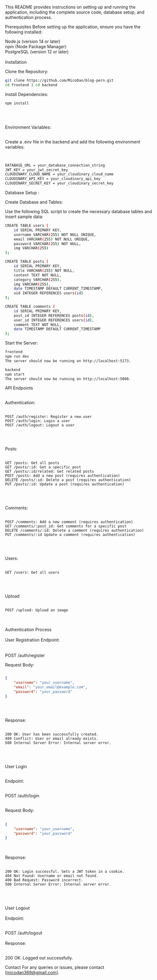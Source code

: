 
This README provides instructions on setting up and running the application, including the complete source code, database setup, and authentication process. <br>

Prerequisites
Before setting up the application, ensure you have the following installed:

Node.js (version 14 or later) <br>
npm (Node Package Manager) <br>
PostgreSQL (version 12 or later)<br><br>
Installation

Clone the Repository:

```bash
git clone https://github.com/MicoDan/blog-pern.git
cd frontend | cd backend

```
Install Dependencies:<br>

```bash
npm install
```
<br><br>

Environment Variables:<br><br>

Create a .env file in the backend and add the following environment variables:

<br>

```bash
DATABASE_URL = your_database_connection_string
JWT_KEY = your_jwt_secret_key
CLOUDINARY_CLOUD_NAME = your_cloudinary_cloud_name
CLOUDINARY_API_KEY = your_cloudinary_api_key
CLOUDINARY_SECRET_KEY = your_cloudinary_secret_key

```
Database Setup :

Create Database and Tables:

Use the following SQL script to create the necessary database tables and insert sample data:

```bash
CREATE TABLE users (
    id SERIAL PRIMARY KEY,
    username VARCHAR(255) NOT NULL UNIQUE,
    email VARCHAR(255) NOT NULL UNIQUE,
    password VARCHAR(255) NOT NULL,
    img VARCHAR(255)
);

CREATE TABLE posts (
    id SERIAL PRIMARY KEY,
    title VARCHAR(255) NOT NULL,
    content TEXT NOT NULL,
    category VARCHAR(255),
    img VARCHAR(255),
    date TIMESTAMP DEFAULT CURRENT_TIMESTAMP,
    uid INTEGER REFERENCES users(id)
);

CREATE TABLE comments (
    id SERIAL PRIMARY KEY,
    post_id INTEGER REFERENCES posts(id),
    user_id INTEGER REFERENCES users(id),
    comment TEXT NOT NULL,
    date TIMESTAMP DEFAULT CURRENT_TIMESTAMP
);

```

Start the Server:

```bash
frontend
npm run dev
The server should now be running on http://localhost:5173.

backend
npm start
The server should now be running on http://localhost:5000.
```

API Endpoints<br><br>

Authentication:<br><br>

```
POST /auth/register: Register a new user
POST /auth/login: Login a user
POST /auth/logout: Logout a user
```
<br><br>

Posts:<br><br>

```
GET /posts: Get all posts
GET /posts/:id: Get a specific post
GET /posts/:id/related: Get related posts
POST /posts: Add a new post (requires authentication)
DELETE /posts/:id: Delete a post (requires authentication)
PUT /posts/:id: Update a post (requires authentication)

```
<br><br>

Comments:<br><br>

```
POST /comments: Add a new comment (requires authentication)
GET /comments/:post_id: Get comments for a specific post
DELETE /comments/:id: Delete a comment (requires authentication)
PUT /comments/:id Update a comment (requires authentication)
```
<br><br>

Users:<br><br>
```
GET /users: Get all users
```
<br><br>

Upload<br><br>

```
POST /upload: Upload an image
```
<br><br>
Authentication Process<br><br>
User Registration
Endpoint:<br><br>
<br>
POST /auth/register

Request Body:

```json

{
    "username": "your_username",
    "email": "your_email@example.com",
    "password": "your_password"
}
```
<br><br>

Response:<br><br>

```
200 OK: User has been successfully created.
409 Conflict: User or email already exists.
500 Internal Server Error: Internal server error.
```
<br><br>

User Login<br><br>

Endpoint:<br><br>

POST /auth/login
<br><br>

Request Body:<br><br>

```json
{
    "username": "your_username",
    "password": "your_password"
}
```
<br><br>
Response:<br><br>

```
200 OK: Login successful. Sets a JWT token in a cookie.
404 Not Found: Username or email not found.
400 Bad Request: Password incorrect.
500 Internal Server Error: Internal server error.
```
<br><br>

User Logout
<br><br>
Endpoint:<br><br>

POST /auth/logout
<br><br>
Response:<br><br>

200 OK: Logged out successfully.



Contact
For any queries or issues, please contact [micodan369@gmail.com].